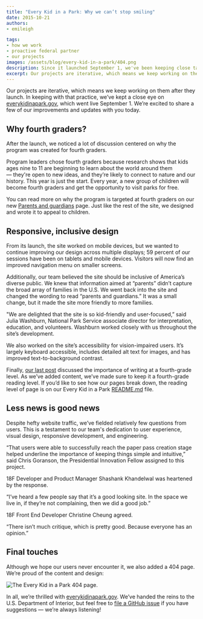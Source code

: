 ```yaml
---
title: "Every Kid in a Park: Why we can’t stop smiling"
date: 2015-10-21
authors:
- emileigh

tags:
- how we work
- proactive federal partner
- our projects
images: /assets/blog/every-kid-in-a-park/404.png
description: Since it launched September 1, we've been keeping close tabs on the website and user feedback, which helps us quickly identify and make improvements.
excerpt: Our projects are iterative, which means we keep working on them after they launch. In keeping with that practice, we’ve kept a close eye on [everykidinapark.gov](https://everykidinapark.gov/), which went live September 1. We’re excited to share a few of our improvements and updates with you today.
---
```


Our projects are iterative, which means we keep working on them after they launch. In keeping with that practice, we’ve kept a close eye on [everykidinapark.gov](https://everykidinapark.gov/), which went live September 1. We’re excited to share a few of our improvements and updates with you today.

Why fourth graders?
-------------------

After the launch, we noticed a lot of discussion centered on why the
program was created for fourth graders.

Program leaders chose fourth graders because research shows that kids
ages nine to 11 are beginning to learn about the world around
them — they're open to new ideas, and they’re likely to connect to nature
and our history. This year is just the start. Every year, a new group of
children will become fourth graders and get the opportunity to visit
parks for free.

You can read more on why the program is targeted at fourth graders on
our new [Parents and guardians](https://everykidinapark.gov/parents/)
page. Just like the rest of the site, we designed and wrote it to appeal
to children.

Responsive, inclusive design
----------------------------

From its launch, the site worked on mobile devices, but we wanted to
continue improving our design across multiple displays; 59 percent of
our sessions have been on tablets and mobile devices. Visitors will now
find an improved navigation menu on smaller screens.

Additionally, our team believed the site should be inclusive of
America’s diverse public. We knew that information aimed at “parents”
didn’t capture the broad array of families in the U.S. We went back into
the site and changed the wording to read “parents and guardians.” It was
a small change, but it made the site more friendly to more families.

"We are delighted that the site is so kid-friendly and user-focused,”
said Julia Washburn, National Park Service associate director for
interpretation, education, and volunteers. Washburn worked closely with
us throughout the site’s development.

We also worked on the site’s accessibility for vision-impaired users.
It’s largely keyboard accessible, includes detailed alt text for images,
and has improved text-to-background contrast.

Finally, [our last
post](https://18f.gsa.gov/2015/09/03/every-kid-in-a-park/) discussed the
importance of writing at a fourth-grade level. As we’ve added content,
we’ve made sure to keep it a fourth-grade reading level. If you’d like
to see how our pages break down, the reading level of page is on our
Every Kid in a Park
[README.md](https://github.com/18F/ekip-api/blob/master/README.md) file.

Less news is good news
----------------------

Despite hefty website traffic, we’ve fielded relatively few questions
from users. This is a testament to our team's dedication to
user experience, visual design, responsive development, and engineering.

“That users were able to successfully reach the paper pass creation
stage helped underline the importance of keeping things simple and
intuitive,” said Chris Goranson, the Presidential Innovation Fellow
assigned to this project.

18F Developer and Product Manager Shashank Khandelwal was heartened by
the response.

“I’ve heard a few people say that it’s a good looking site. In the space
we live in, if they’re not complaining, then we did a good job.”

18F Front End Developer Christine Cheung agreed.

“There isn’t much critique, which is pretty good. Because everyone has
an opinion.”

Final touches
-------------

Although we hope our users never encounter it, we also added a 404 page.
We’re proud of the content and design:

![The Every Kid in a Park 404 page.]({{site.baseurl}}/assets/blog/every-kid-in-a-park/404.png)

In all, we’re thrilled with
[everykidinapark.gov](http://everykidinapark.gov). We’ve handed the
reins to the U.S. Department of Interior, but feel free to [file a
GitHub issue](https://github.com/18F/ekip/issues) if you have
suggestions — we’re always listening!
